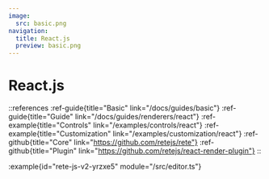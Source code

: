```yaml
---
image:
  src: basic.png
navigation:
  title: React.js
  preview: basic.png
---
```


# React.js

::references
:ref-guide{title="Basic" link="/docs/guides/basic"}
:ref-guide{title="Guide" link="/docs/guides/renderers/react"}
:ref-example{title="Controls" link="/examples/controls/react"}
:ref-example{title="Customization" link="/examples/customization/react"}
:ref-github{title="Core" link="https://github.com/retejs/rete"}
:ref-github{title="Plugin" link="https://github.com/retejs/react-render-plugin"}
::

:example{id="rete-js-v2-yrzxe5" module="/src/editor.ts"}
